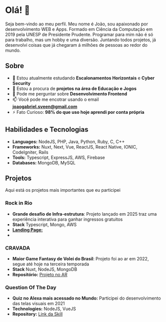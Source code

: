 # Olá! 👋

Seja bem-vindo ao meu perfil. 
Meu nome é João, sou apaixonado por desenvolvimento WEB e Apps. Formado em Ciência da Computação em 2019 pela UNESP de Presidente Prudente.
Programar para mim não é só para trabalho, mas um hobby e uma diversão.
Juntando todos projetos, já desenvolvi coisas que já chegaram á milhões de pessoas ao redor do mundo.

## Sobre

- 🌱 Estou atualmente estudando **Escalonamentos Horizontais** e **Cyber Security**
- 👯 Estou a procura de **projetos na área de Educação e Jogos**
- 💬 Pode me perguntar sobre **Desenvolvimento Frontend**
- 📫 Você pode me encotrar usando o email **joaogabriel.sveen@gmail.com**
- ⚡ Fato Curioso: **98% do que uso hoje aprendi por conta própria**

## Habilidades e Tecnologias

- **Languages:** NodeJS, PHP, Java, Python, Ruby, C, C++ 
- **Frameworks:** Nuxt, Next, Vue, ReactJS, React Native, IONIC, CodeIgniter, Rails
- **Tools:** Typescript, ExpressJS, AWS, Firebase
- **Databases:** MongoDB, MySQL

## Projetos

Aqui está os projetos mais importantes que eu participei

### Rock in Rio
- **Grande desafio de Infra-estrutura**: Projeto lançado em 2025 traz uma experiência interativa para ganhar ingressos gratuitos
- **Stack** Typescript, Mongo, AWS
- [**Landing Page:**](https://ingressos.amazonialive.com.br/)
- 
### CRAVADA
- **Maior Game Fantasy de Volei do Brasil**: Projeto foi ao ar em 2022, segue até hoje na terceira temporada
- **Stack** Nuxt, NodeJS, MongoDB
- **Repositório:** [Projeto no AR](https://cravada.cbv.com.br/)

### Question Of The Day
- **Quiz no Alexa mais acessado no Mundo:** Participei do desenvolvimento das telas visuais em 2021
- **Technologies:** NodeJS, VueJS
- **Repository:** [Link da Skill](https://www.amazon.com/VoicePress-AI-Question-of-the-Day/dp/B01N6QUAXX)
